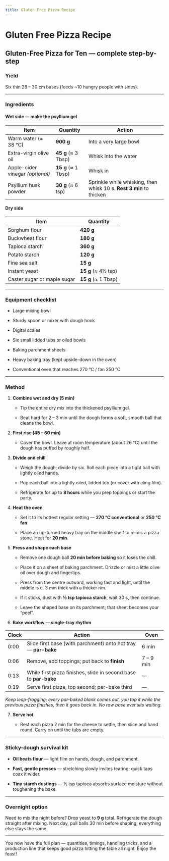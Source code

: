 ```yaml
---
title: Gluten Free Pizza Recipe
---
```


# Gluten Free Pizza Recipe

## Gluten-Free Pizza for Ten — complete step-by-step

### Yield

Six thin 28 – 30 cm bases (feeds ~10 hungry people with sides).

---

### Ingredients

#### Wet side — make the psyllium gel

|Item|Quantity|Action|
|---|---|---|
|Warm water (≈ 38 °C)|**900 g**|Into a very large bowl|
|Extra-virgin olive oil|**45 g** (≈ 3 Tbsp)|Whisk into the water|
|Apple-cider vinegar _(optional)_|**15 g** (≈ 1 Tbsp)|Whisk in|
|Psyllium husk powder|**30 g** (≈ 6 tsp)|Sprinkle while whisking, then whisk 10 s. **Rest 3 min** to thicken|

#### Dry side

|Item|Quantity|
|---|---|
|Sorghum flour|**420 g**|
|Buckwheat flour|**180 g**|
|Tapioca starch|**360 g**|
|Potato starch|**120 g**|
|Fine sea salt|**15 g**|
|Instant yeast|**15 g** (≈ 4½ tsp)|
|Caster sugar or maple sugar|**15 g** (≈ 1 Tbsp)|

---

### Equipment checklist

- Large mixing bowl
    
- Sturdy spoon or mixer with dough hook
    
- Digital scales
    
- Six small lidded tubs or oiled bowls
    
- Baking parchment sheets
    
- Heavy baking tray (kept upside-down in the oven)
    
- Conventional oven that reaches 270 °C / fan 250 °C
    

---

### Method

1. **Combine wet and dry (5 min)**
    
    - Tip the entire dry mix into the thickened psyllium gel.
        
    - Beat hard for 2 – 3 min until the dough forms a soft, smooth ball that cleans the bowl.
        
2. **First rise (45 – 60 min)**
    
    - Cover the bowl. Leave at room temperature (about 26 °C) until the dough has puffed by roughly half.
        
3. **Divide and chill**
    
    - Weigh the dough; divide by six. Roll each piece into a tight ball with lightly oiled hands.
        
    - Pop each ball into a lightly oiled, lidded tub (or cover with cling film).
        
    - Refrigerate for up to **8 hours** while you prep toppings or start the party.
        
4. **Heat the oven**
    
    - Set it to its hottest regular setting — **270 °C conventional** or **250 °C fan**.
        
    - Place an up-turned heavy tray on the middle shelf to mimic a pizza stone. Heat for **20 min**.
        
5. **Press and shape each base**
    
    - Remove one dough ball **20 min before baking** so it loses the chill.
        
    - Place it on a sheet of baking parchment. Drizzle or mist a little olive oil over dough and fingertips.
        
    - Press from the centre outward, working fast and light, until the middle is c. 3 mm thick with a thicker rim.
        
    - If it sticks, dust with **½ tsp tapioca starch**, wait 30 s, then continue.
        
    - Leave the shaped base on its parchment; that sheet becomes your “peel”.
        
6. **Bake workflow — single-tray rhythm**
    

|Clock|Action|Oven|
|---|---|---|
|0:00|Slide first base (with parchment) onto hot tray — **par-bake**|6 min|
|0:06|Remove, add toppings; put back to **finish**|7 – 9 min|
|0:13|While first pizza finishes, slide in second base to **par-bake**|—|
|0:19|Serve first pizza, top second; par-bake third|—|

_Keep leap-frogging: every par-baked blank comes out, you top it while the previous pizza finishes, then it goes back in. No raw base ever sits waiting._

7. **Serve hot**
    
    - Rest each pizza 2 min for the cheese to settle, then slice and hand round. Carry on until the tubs are empty.
        

---

### Sticky-dough survival kit

- **Oil beats flour** — light film on hands, dough, and parchment.
    
- **Fast, gentle presses** — stretching slowly invites tearing; quick taps coax it wider.
    
- **Tiny starch dustings** — ½ tsp tapioca absorbs surface moisture without toughening the bake.
    

---

### Overnight option

Need to mix the night before? Drop yeast to **9 g** total. Refrigerate the dough straight after mixing. Next day, pull balls 30 min before shaping; everything else stays the same.

---

You now have the full plan — quantities, timings, handling tricks, and a production line that keeps good pizza hitting the table all night. Enjoy the feast!